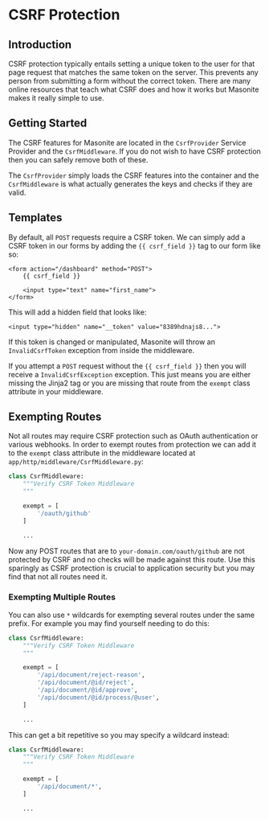 # CSRF Protection

## Introduction

CSRF protection typically entails setting a unique token to the user for that page request that matches the same token on the server. This prevents any person from submitting a form without the correct token. There are many online resources that teach what CSRF does and how it works but Masonite makes it really simple to use.

## Getting Started

The CSRF features for Masonite are located in the `CsrfProvider` Service Provider and the `CsrfMiddleware`. If you do not wish to have CSRF protection then you can safely remove both of these.

The `CsrfProvider` simply loads the CSRF features into the container and the `CsrfMiddleware` is what actually generates the keys and checks if they are valid.

## Templates

By default, all `POST` requests require a CSRF token. We can simply add a CSRF token in our forms by adding the `{{ csrf_field }}` tag to our form like so:

```markup
<form action="/dashboard" method="POST">
    {{ csrf_field }}

    <input type="text" name="first_name">
</form>
```

This will add a hidden field that looks like:

```markup
<input type="hidden" name="__token" value="8389hdnajs8...">
```

If this token is changed or manipulated, Masonite will throw an `InvalidCsrfToken` exception from inside the middleware.

If you attempt a `POST` request without the `{{ csrf_field }}` then you will receive a `InvalidCsrfException` exception. This just means you are either missing the Jinja2 tag or you are missing that route from the `exempt` class attribute in your middleware.

## Exempting Routes

Not all routes may require CSRF protection such as OAuth authentication or various webhooks. In order to exempt routes from protection we can add it to the `exempt` class attribute in the middleware located at `app/http/middleware/CsrfMiddleware.py`:

```python
class CsrfMiddleware:
    """Verify CSRF Token Middleware
    """

    exempt = [
        '/oauth/github'
    ]

    ...
```

Now any POST routes that are to `your-domain.com/oauth/github` are not protected by CSRF and no checks will be made against this route. Use this sparingly as CSRF protection is crucial to application security but you may find that not all routes need it.

### Exempting Multiple Routes

You can also use `*` wildcards for exempting several routes under the same prefix. For example you may find yourself needing to do this:

```python
class CsrfMiddleware:
    """Verify CSRF Token Middleware
    """

    exempt = [
        '/api/document/reject-reason',
        '/api/document/@id/reject',
        '/api/document/@id/approve',
        '/api/document/@id/process/@user',
    ]

    ...
```

This can get a bit repetitive so you may specify a wildcard instead:

```python
class CsrfMiddleware:
    """Verify CSRF Token Middleware
    """

    exempt = [
        '/api/document/*',
    ]

    ...
```



